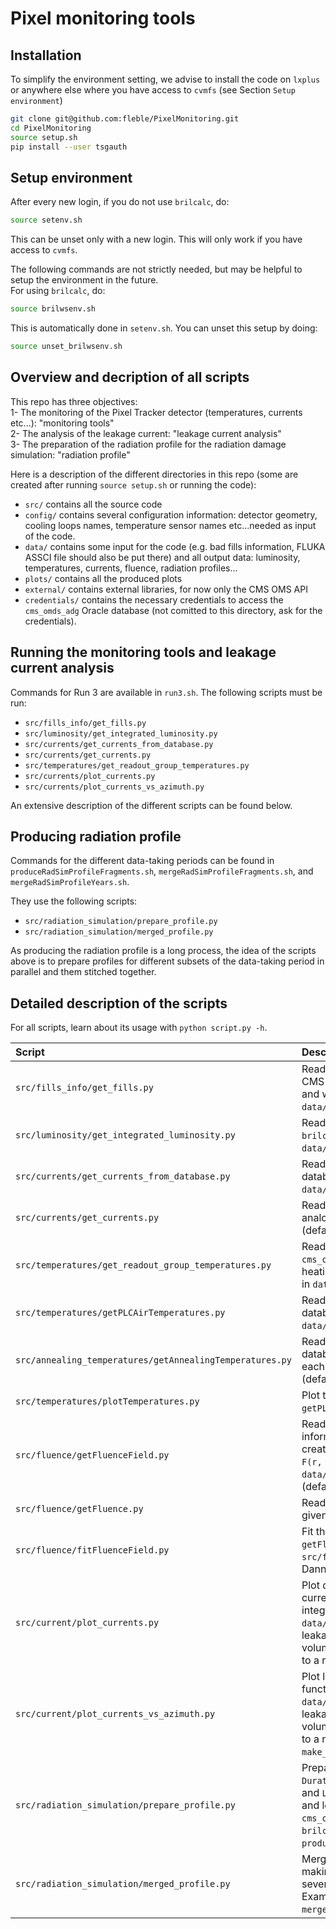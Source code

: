 # Pixel monitoring tools

## Installation
To simplify the environment setting, we advise to install the code on `lxplus` or anywhere else where you have access to `cvmfs` (see Section `Setup environment`)
```bash
git clone git@github.com:fleble/PixelMonitoring.git
cd PixelMonitoring
source setup.sh
pip install --user tsgauth
```


## Setup environment
After every new login, if you do not use `brilcalc`, do:
```bash
source setenv.sh
```
This can be unset only with a new login. 
This will only work if you have access to `cvmfs`.

The following commands are not strictly needed, but may be helpful to setup the environment in the future.    
For using `brilcalc`, do:
```bash
source brilwsenv.sh
```
This is automatically done in `setenv.sh`.
You can unset this setup by doing:
```bash
source unset_brilwsenv.sh
```


## Overview and decription of all scripts

This repo has three objectives:     
1- The monitoring of the Pixel Tracker detector (temperatures, currents etc...): "monitoring tools"    
2- The analysis of the leakage current: "leakage current analysis"    
3- The preparation of the radiation profile for the radiation damage simulation: "radiation profile"    

Here is a description of the different directories in this repo (some are created after running `source setup.sh` or running the code):
* `src/` contains all the source code
* `config/` contains several configuration information: detector geometry, cooling loops names, temperature sensor names etc...needed as input of the code.
* `data/` contains some input for the code (e.g. bad fills information, FLUKA ASSCI file should also be put there) and all output data: luminosity, temperatures, currents, fluence, radiation profiles...
* `plots/` contains all the produced plots
* `external/` contains external libraries, for now only the CMS OMS API
* `credentials/` contains the necessary credentials to access the `cms_omds_adg` Oracle database (not comitted to this directory, ask for the credentials).


## Running the monitoring tools and leakage current analysis

Commands for Run 3 are available in `run3.sh`. The following scripts must be run:
* `src/fills_info/get_fills.py`
* `src/luminosity/get_integrated_luminosity.py`
* `src/currents/get_currents_from_database.py`
* `src/currents/get_currents.py`
* `src/temperatures/get_readout_group_temperatures.py`
* `src/currents/plot_currents.py`
* `src/currents/plot_currents_vs_azimuth.py`

An extensive description of the different scripts can be found below.


## Producing radiation profile

Commands for the different data-taking periods can be found in
`produceRadSimProfileFragments.sh`, `mergeRadSimProfileFragments.sh`, and `mergeRadSimProfileYears.sh`.

They use the following scripts:
* `src/radiation_simulation/prepare_profile.py`
* `src/radiation_simulation/merged_profile.py`

As producing the radiation profile is a long process, the idea of the scripts above is to prepare profiles for different subsets of the data-taking period in parallel and them stitched together.


## Detailed description of the scripts

For all scripts, learn about its usage with `python script.py -h`.

| Script      | Description |
| :---------- | :---------- |
| `src/fills_info/get_fills.py`                 | Reads stable beam start and stop timestamps using CMS OMS API for requested fills, listing only good fills, and writes to an output file (default in `data/fills_info/fills.csv`). |
| `src/luminosity/get_integrated_luminosity.py` | Reads instantaneous and integrated lumi from either `brilcalc` or OMS and writes it to an output file (default `data/luminosity/integrated_luminosity_per_fill.csv`). |
| `src/currents/get_currents_from_database.py`  | Reads the currents from the `cms_omds_adg` Oracle database and write one file per fill in `data/currents/from_database/`. |
| `src/currents/get_currents.py`                | Reads currents from database and writes digital, analog, analog per ROC and HV per ROC currents (default in `data/currents/processed/`). |
| `src/temperatures/get_readout_group_temperatures.py`| Reads temperatures per readout group from the `cms_omds_adg` Oracle database, correcting for self-heating and fluence, and writes one file per fill (default in `data/temperatures/readout_group/`). |
| `src/temperatures/getPLCAirTemperatures.py`   | Reads temperatures from the `cms_omds_adg` Oracle database and writes one file per fill (default in `data/temperatures/air/`). |
| `src/annealing_temperatures/getAnnealingTemperatures.py`| Reads temperatures from the `cms_omds_adg` Oracle database and writes one file per temperature sensor, each row with the average temperature of one day (default in `data/temperatures/annealing/`). |
| `src/temperatures/plotTemperatures.py`        | Plot temperatures from output of `getPLCAirTemperatures.py`. |
| `src/fluence/getFluenceField.py`              | Reads ASCII FLUKA file, creates txt files with equivalent information (default in `data/fluence/txt_files/`) and creates a ROOT file with the 2D fluence field histogram `F(r, z)` for different particles (default `data/fluence/*.root`). Units are stored in a txt file (default `data/fluence/*_units.txt`). |
| `src/fluence/getFluence.py`                   | Reads all particles fluence field from ROOT file for given coordinates `r` and `z` and outputs the fluence. |
| `src/fluence/fitFluenceField.py`              | Fit the all particles fluence field from output of `getFluenceField.py`. Example usage in `src/fluence/fitFluenceField.sh`. Original code from Dannyl's, never tested, probably broken. |
| `src/current/plot_currents.py`                | Plot digital, analog, analog per ROC and leakage current from output of `getCurrents.py` versus integrated lumi, fill number or fluence. Default output: `data/plots/currents`. Different normalizations of the leakage current are available: per ROC, per sensor volume or both. The leakage current can be corrected to a reference temperature. |
| `src/current/plot_currents_vs_azimuth.py`     | Plot leakage current from output of `getCurrents.py` as a function of the azimuthal angle. Default output: `data/plots/currents`. Different normalizations of the leakage current are available: per ROC, per sensor volume or both. The leakage current can be corrected to a reference temperature. Example usage in `make_azimuthal_angle_plots.sh`. |
| `src/radiation_simulation/prepare_profile.py` | Prepare radiation profile with `Fill`, `Timestamp [s]`, `Duration [s]`, `Temperature [K]`, `Fluence [n_eq/cm2/s]`, and `Leakage_current [mA/cm2]`. Temperature, fluence and leakage current data are not read from the `cms_omds_adg` Oracle database, lumi is read from `brilcalc`. Example usage in `produceRadSimProfileFragments.sh`. |
| `src/radiation_simulation/merged_profile.py` | Merge radiation profiles. This is particularly useful as making a profile takes a long time, so one can make several profiles in parallel in merge them at the end. Example usage in `mergeRadSimProfileFragments.sh` and `mergeRadSimProfileYears.sh`. |

